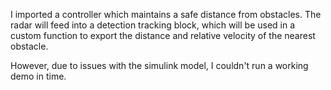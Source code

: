I imported a controller which maintains a safe distance from obstacles. The radar will feed into a detection tracking block, which will be used in a custom function to export the distance and relative velocity of the nearest obstacle.

However, due to issues with the simulink model, I couldn't run a working demo in time. 
